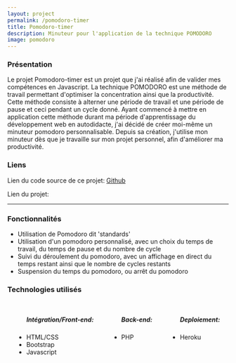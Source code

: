 ```yaml
---
layout: project
permalink: /pomodoro-timer
title: Pomodoro-timer
description: Minuteur pour l'application de la technique POMODORO
image: pomodoro
---
```


<h3>Présentation</h3>
<p>Le projet Pomodoro-timer est un projet que j'ai réalisé afin de valider mes compétences en Javascript. La technique POMODORO est une méthode de travail permettant d'optimiser la concentration ainsi que la productivité. Cette méthode consiste à alterner une période de travail et une période de pause et ceci pendant un cycle donné. Ayant commencé à mettre en application cette méthode durant ma période d'apprentissage du développement web en autodidacte, j'ai décidé de créer moi-même un minuteur pomodoro personnalisable. Depuis sa création, j'utilise mon minuteur dès que je travaille sur mon projet personnel, afin d'améliorer ma productivité.</p>
<h3>Liens</h3>
<p>Lien du code source de ce projet: <a href="https://github.com/AlexandreRavichandran/pomodoro-timer" target="_blank" class="icon brands fa-github"><span class="label">Github</span></a></p>  
<p>Lien du projet: <a href="https://pomodoro--timer.herokuapp.com/" target="_blank" class="icon brands"><i class="fas fa-rocket"></i></a></p>
<hr />
<h3> Fonctionnalités </h3>
<ul>
    <li>Utilisation de Pomodoro dit 'standards'</li>
    <li>Utilisation d'un pomodoro personnalisé, avec un choix du temps de travail, du temps de pause et du nombre de cycle</li>
    <li>Suivi du déroulement du pomodoro, avec un affichage en direct du temps restant ainsi que le nombre de cycles restants</li>
    <li>Suspension du temps du pomodoro, ou arrêt du pomodoro</li>
</ul>

<h3> Technologies utilisés </h3>
<div style="display:flex;justify-content:space-around;flex-wrap:wrap;">
    <ul>
        <h5>Intégration/Front-end: </h5>
        <li>HTML/CSS</li>
        <li>Bootstrap</li>
        <li>Javascript</li>
    </ul>
    <ul>
        <h5>Back-end: </h5>
        <li>PHP</li>
    </ul>
    <ul>
        <h5>Deploiement: </h5>
        <li>Heroku</li>
    </ul>
</div>